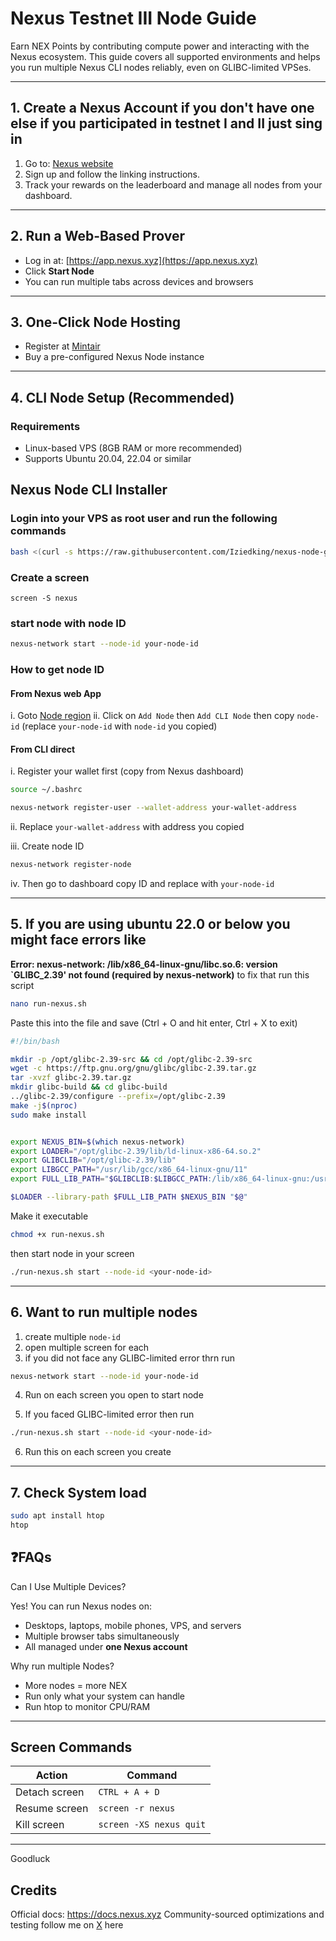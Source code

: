 #  Nexus Testnet III Node Guide

Earn NEX Points by contributing compute power and interacting with the Nexus ecosystem. This guide covers all supported environments and helps you run multiple Nexus CLI nodes reliably, even on GLIBC-limited VPSes.

---


##  1. Create a Nexus Account if you don't have one else if you participated in testnet I and II just sing in 

1. Go to: [Nexus website](https://app.nexus.xyz)
2. Sign up and follow the linking instructions.
3. Track your rewards on the leaderboard and manage all nodes from your dashboard.

---

## 2. Run a Web-Based Prover

- Log in at: [https://app.nexus.xyz](https://app.nexus.xyz)
- Click **Start Node**
- You can run multiple tabs across devices and browsers

---

## 3. One-Click Node Hosting

- Register at [Mintair](https://mintair.xyz)
- Buy a pre-configured Nexus Node instance

---

##  4. CLI Node Setup (Recommended)

### Requirements

- Linux-based VPS (8GB RAM or more recommended)
- Supports Ubuntu 20.04, 22.04 or similar


##  Nexus Node CLI Installer

### Login into your VPS as root user and run the following commands

```bash
bash <(curl -s https://raw.githubusercontent.com/Iziedking/nexus-node-guide/main/install.sh)
```
### Create a screen
```bas
screen -S nexus
```
### start node with node ID
```bash
nexus-network start --node-id your-node-id
```
### How to get node ID
#### From Nexus web App
i. Goto [Node region](https://app.nexus.xyz/nodes)
ii. Click on ``Add Node`` then ``Add CLI Node`` then copy ``node-id`` (replace ``your-node-id`` with ``node-id`` you copied)
#### From CLI direct
i. Register your wallet first (copy from Nexus dashboard)
```bash
source ~/.bashrc

nexus-network register-user --wallet-address your-wallet-address
```
ii. Replace ``your-wallet-address`` with address you copied

iii. Create node ID
```bash
nexus-network register-node
```
iv. Then go to dashboard copy ID and replace with ``your-node-id``

---
## 5. If you are using ubuntu 22.0 or below you might face errors like 
**Error: nexus-network: /lib/x86_64-linux-gnu/libc.so.6: version `GLIBC_2.39' not found (required by nexus-network)**
to fix that run this script
```bash
nano run-nexus.sh
```
Paste this into the file and save (Ctrl + O and hit enter, Ctrl + X to exit)
```bash
#!/bin/bash

mkdir -p /opt/glibc-2.39-src && cd /opt/glibc-2.39-src
wget -c https://ftp.gnu.org/gnu/glibc/glibc-2.39.tar.gz
tar -xvzf glibc-2.39.tar.gz
mkdir glibc-build && cd glibc-build
../glibc-2.39/configure --prefix=/opt/glibc-2.39
make -j$(nproc)
sudo make install


export NEXUS_BIN=$(which nexus-network)
export LOADER="/opt/glibc-2.39/lib/ld-linux-x86-64.so.2"
export GLIBCLIB="/opt/glibc-2.39/lib"
export LIBGCC_PATH="/usr/lib/gcc/x86_64-linux-gnu/11"
export FULL_LIB_PATH="$GLIBCLIB:$LIBGCC_PATH:/lib/x86_64-linux-gnu:/usr/lib/x86_64-linux-gnu"

$LOADER --library-path $FULL_LIB_PATH $NEXUS_BIN "$@"
```
Make it executable
```bash
chmod +x run-nexus.sh
```

then start node in your screen
```bash
./run-nexus.sh start --node-id <your-node-id>
```
---
## 6. Want to run multiple nodes 
1. create multiple ``node-id``
2. open multiple screen for each
3. if you did not face any GLIBC-limited error thrn run
```bash
nexus-network start --node-id your-node-id
```
4. Run on each screen you open to start node
   
5. If you faced GLIBC-limited error then run
```bash
./run-nexus.sh start --node-id <your-node-id>
```
6. Run this on each screen you create
---
## 7. Check System load
```bash
sudo apt install htop
htop
```

## ❓**FAQs** 
Can I Use Multiple Devices?

Yes! You can run Nexus nodes on:

- Desktops, laptops, mobile phones, VPS, and servers
- Multiple browser tabs simultaneously
- All managed under **one Nexus account**

Why run multiple Nodes?

- More nodes = more NEX
- Run only what your system can handle
- Run htop to monitor CPU/RAM

---
## Screen Commands

| Action        | Command                 |
| ------------- | ----------------------- |
| Detach screen | `CTRL + A + D`          |
| Resume screen | `screen -r nexus`       |
| Kill screen   | `screen -XS nexus quit` |

---
Goodluck

## Credits
Official docs: https://docs.nexus.xyz
Community-sourced optimizations and testing
follow me on [X](https://x.com/Iziedking) here
